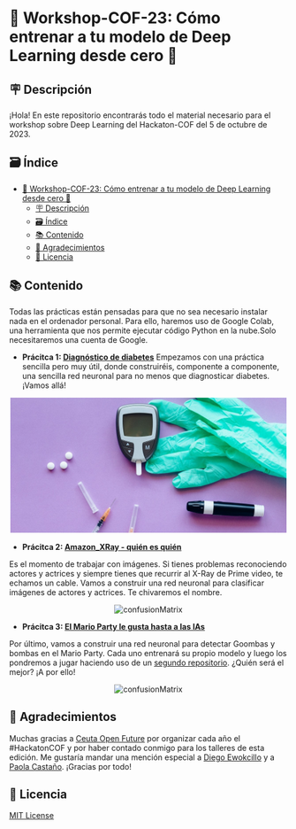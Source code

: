 # 🤖 Workshop-COF-23: Cómo entrenar a tu modelo de Deep Learning desde cero 🚀

## 🪧 Descripción

¡Hola! En este repositorio encontrarás todo el material necesario para el workshop sobre Deep Learning del Hackaton-COF del 5 de octubre de 2023.

## 🗃️ Índice
- [🤖 Workshop-COF-23: Cómo entrenar a tu modelo de Deep Learning desde cero 🚀](#-workshop-cof-23-cómo-entrenar-a-tu-modelo-de-deep-learning-desde-cero-)
  - [🪧 Descripción](#-descripción)
  - [🗃️ Índice](#️-índice)
  - [📚 Contenido](#-contenido)
  - [👥 Agradecimientos](#-agradecimientos)
  - [📝 Licencia](#-licencia)

## 📚 Contenido

Todas las prácticas están pensadas para que no sea necesario instalar nada en el ordenador personal. Para ello, haremos uso de Google Colab, una herramienta que nos permite ejecutar código Python en la nube.Solo necesitaremos una cuenta de Google.

* **Prácitca 1: [Diagnóstico de diabetes](Practica1_diabetes.ipynb)**
Empezamos con una práctica sencilla pero muy útil, donde construiréis, componente a componente, una sencilla red neuronal para no menos que diagnosticar diabetes. ¡Vamos allá!

<p align="center">
<img src="assets/diabetes.jpg"
    alt="confusionMatrix"
    width=500 />
</p>


* **Prácitca 2: [Amazon_XRay - quién es quién](Practica2_VGG_X_Ray.ipynb)**

Es el momento de trabajar con imágenes. Si tienes problemas reconociendo actores y actrices y siempre tienes que recurrir al X-Ray de Prime video, te echamos un cable. Vamos a construir una red neuronal para clasificar imágenes de actores y actrices. Te chivaremos el nombre.

<p align="center">
<img src="https://hips.hearstapps.com/hmg-prod/images/ai2-jpg-1509455407.jpg"
    alt="confusionMatrix"
    width=500 />
</p>

* **Prácitca 3: [El Mario Party le gusta hasta a las IAs](Practica3_goomba_detector.ipynb)**

Por último, vamos a construir una red neuronal para detectar Goombas y bombas en el Mario Party. Cada uno entrenará su propio modelo y luego los pondremos a jugar haciendo uso de un [segundo repositorio](https://github.com/LoboaTeresa/AI-Mario-Party). ¿Quién será el mejor? ¡A por ello!

<p align="center">
<img src="https://i0.wp.com/bossrush.net/wp-content/uploads/2022/03/mario-9.jpg?resize=1920%2C768&ssl=1"
    alt="confusionMatrix"
    width=500 />
</p>


## 👥 Agradecimientos
Muchas gracias a [Ceuta Open Future](https://ceuta.openfuture.org/) por organizar cada año el #HackatonCOF y por haber contado conmigo para los talleres de esta edición. Me gustaría mandar una mención especial a [Diego Ewokcillo](https://github.com/ewokcillo) y a [Paola Castaño](https://www.linkedin.com/in/paolacbarroso/?originalSubdomain=es). ¡Gracias por todo!

## 📝 Licencia

[MIT License](./LICENSE)